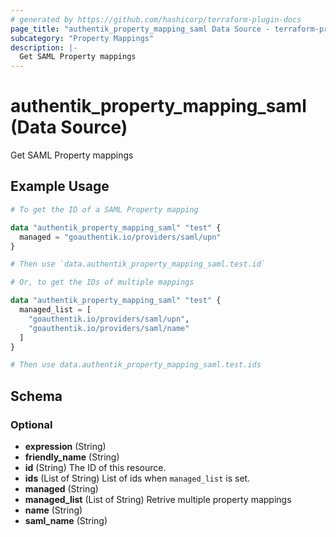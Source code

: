```yaml
---
# generated by https://github.com/hashicorp/terraform-plugin-docs
page_title: "authentik_property_mapping_saml Data Source - terraform-provider-authentik"
subcategory: "Property Mappings"
description: |-
  Get SAML Property mappings
---
```


# authentik_property_mapping_saml (Data Source)

Get SAML Property mappings

## Example Usage

```terraform
# To get the ID of a SAML Property mapping

data "authentik_property_mapping_saml" "test" {
  managed = "goauthentik.io/providers/saml/upn"
}

# Then use `data.authentik_property_mapping_saml.test.id`

# Or, to get the IDs of multiple mappings

data "authentik_property_mapping_saml" "test" {
  managed_list = [
    "goauthentik.io/providers/saml/upn",
    "goauthentik.io/providers/saml/name"
  ]
}

# Then use data.authentik_property_mapping_saml.test.ids
```

<!-- schema generated by tfplugindocs -->
## Schema

### Optional

- **expression** (String)
- **friendly_name** (String)
- **id** (String) The ID of this resource.
- **ids** (List of String) List of ids when `managed_list` is set.
- **managed** (String)
- **managed_list** (List of String) Retrive multiple property mappings
- **name** (String)
- **saml_name** (String)


